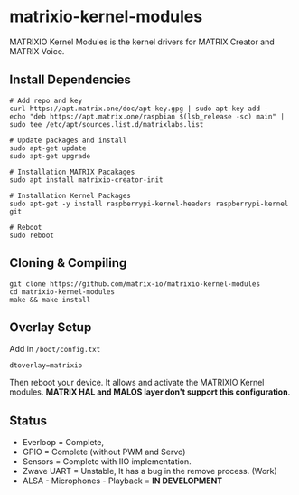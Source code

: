 # matrixio-kernel-modules

MATRIXIO Kernel Modules is the kernel drivers for MATRIX Creator and MATRIX Voice.

## Install Dependencies

```
# Add repo and key
curl https://apt.matrix.one/doc/apt-key.gpg | sudo apt-key add -
echo "deb https://apt.matrix.one/raspbian $(lsb_release -sc) main" | sudo tee /etc/apt/sources.list.d/matrixlabs.list

# Update packages and install
sudo apt-get update
sudo apt-get upgrade

# Installation MATRIX Pacakages
sudo apt install matrixio-creator-init

# Installation Kernel Packages
sudo apt-get -y install raspberrypi-kernel-headers raspberrypi-kernel git 

# Reboot
sudo reboot
```

## Cloning & Compiling
```
git clone https://github.com/matrix-io/matrixio-kernel-modules
cd matrixio-kernel-modules
make && make install
```

## Overlay Setup

Add in `/boot/config.txt`

```
dtoverlay=matrixio
```
Then reboot your device. It allows and activate the MATRIXIO Kernel modules. **MATRIX HAL and MALOS layer don't support this configuration**.

## Status

* Everloop = Complete,
* GPIO = Complete (without PWM and Servo)
* Sensors = Complete with IIO implementation.
* Zwave UART = Unstable, It has a bug in the remove process. (Work)
* ALSA - Microphones - Playback = **IN DEVELOPMENT**

